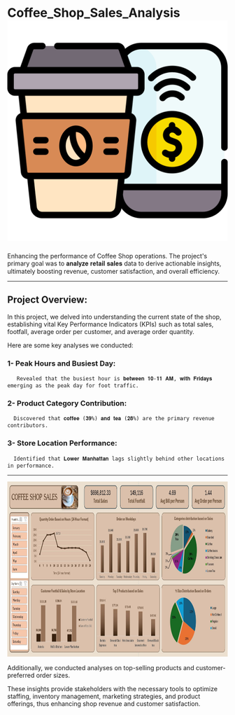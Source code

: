 # Coffee_Shop_Sales_Analysis  <img src="images/coffee.png?raw=true"/>

Enhancing the performance of Coffee Shop operations. The project's primary goal was to 𝐚𝐧𝐚𝐥𝐲𝐳𝐞 𝐫𝐞𝐭𝐚𝐢𝐥 𝐬𝐚𝐥𝐞𝐬 data to derive actionable insights, ultimately boosting revenue, customer satisfaction, and overall efficiency.

---------------------------------------------

 
## Project Overview:
In this project, we delved into understanding the current state of the shop, establishing vital Key Performance Indicators (KPIs) such as total sales, footfall, average order per customer, and average order quantity.

Here are some key analyses we conducted:

### 1- Peak Hours and Busiest Day:  
       Revealed that the busiest hour is 𝐛𝐞𝐭𝐰𝐞𝐞𝐧 𝟏𝟎-𝟏𝟏 𝐀𝐌, 𝐰𝐢𝐭𝐡 𝐅𝐫𝐢𝐝𝐚𝐲𝐬 emerging as the peak day for foot traffic.
### 2- Product Category Contribution: 
      Discovered that 𝐜𝐨𝐟𝐟𝐞𝐞 (𝟑𝟗%) 𝐚𝐧𝐝 𝐭𝐞𝐚 (𝟐𝟖%) are the primary revenue contributors.
### 3- Store Location Performance: 
      Identified that 𝐋𝐨𝐰𝐞𝐫 𝐌𝐚𝐧𝐡𝐚𝐭𝐭𝐚𝐧 lags slightly behind other locations in performance.

----------------------------------------------------------------------------------------------

<img src="images/Coffee Shop Sales Excel Dashboard.JPG?raw=true" height="400vh"/>

Additionally, we conducted analyses on top-selling products and customer-preferred order sizes.

These insights provide stakeholders with the necessary tools to optimize staffing, inventory management, marketing strategies, and product offerings, thus enhancing shop revenue and customer satisfaction.
